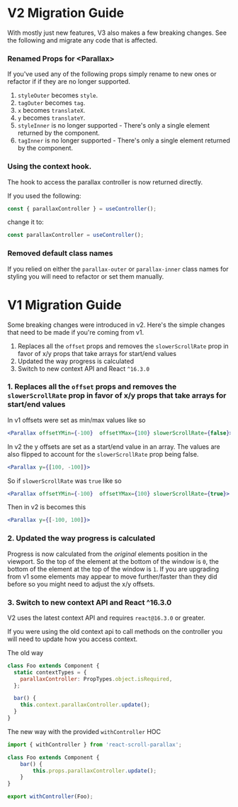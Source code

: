 # V2 Migration Guide

With mostly just new features, V3 also makes a few breaking changes. See the following and migrate any code that is affected.

### Renamed Props for \<Parallax\>

If you've used any of the following props simply rename to new ones or refactor if if they are no longer supported.

1. `styleOuter` becomes `style`.
2. `tagOuter` becomes `tag`.
3. `x` becomes `translateX`.
4. `y` becomes `translateY`.
5. `styleInner` is no longer supported - There's only a single element returned by the component.
6. `tagInner` is no longer supported - There's only a single element returned by the component.

### Using the context hook.

The hook to access the parallax controller is now returned directly.

If you used the following:

```js
const { parallaxController } = useController();
```

change it to:

```js
const parallaxController = useController();
```

### Removed default class names

If you relied on either the `parallax-outer` or `parallax-inner` class names for styling you will need to refactor or set them manually.

# V1 Migration Guide

Some breaking changes were introduced in v2. Here's the simple changes that need to be made if you're coming from v1.

1. Replaces all the `offset` props and removes the `slowerScrollRate` prop in favor of x/y props that take arrays for start/end values
2. Updated the way progress is calculated
3. Switch to new context API and React `^16.3.0`

### 1. Replaces all the `offset` props and removes the `slowerScrollRate` prop in favor of x/y props that take arrays for start/end values

In v1 offsets were set as min/max values like so

```jsx
<Parallax offsetYMin={-100}  offsetYMax={100} slowerScrollRate={false}>
```

In v2 the y offsets are set as a start/end value in an array. The values are also flipped to account for the `slowerScrollRate` prop being false.

```jsx
<Parallax y={[100, -100]}>
```

So if `slowerScrollRate` was `true` like so

```jsx
<Parallax offsetYMin={-100}  offsetYMax={100} slowerScrollRate={true}>
```

Then in v2 is becomes this

```jsx
<Parallax y={[-100, 100]}>
```

### 2. Updated the way progress is calculated

Progress is now calculated from the _original_ elements position in the viewport. So the top of the element at the bottom of the window is `0`, the bottom of the element at the top of the window is `1`. If you are upgrading from v1 some elements may appear to move further/faster than they did before so you might need to adjust the x/y offsets.

### 3. Switch to new context API and React ^16.3.0

V2 uses the latest context API and requires `react@16.3.0` or greater.

If you were using the old context api to call methods on the controller you will need to update how you access context.

The old way

```jsx
class Foo extends Component {
  static contextTypes = {
    parallaxController: PropTypes.object.isRequired,
  };

  bar() {
    this.context.parallaxController.update();
  }
}
```

The new way with the provided `withController` HOC

```jsx
import { withController } from 'react-scroll-parallax';

class Foo extends Component {
    bar() {
        this.props.parallaxController.update();
    }
}

export withController(Foo);
```
